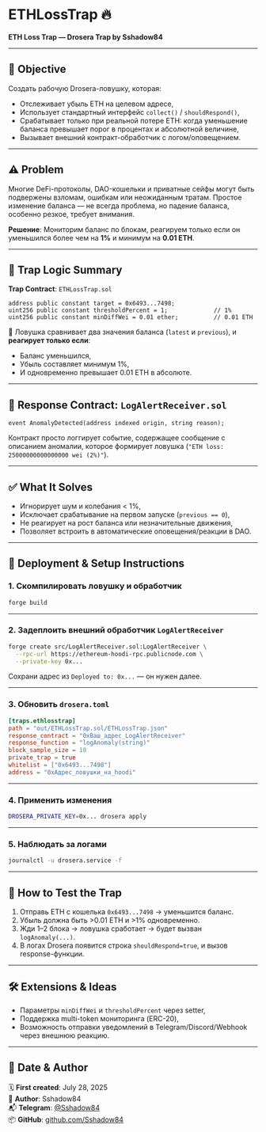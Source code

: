 # ETHLossTrap 🔥  
**ETH Loss Trap — Drosera Trap by Sshadow84**

---

## 🧠 Objective

Создать рабочую Drosera-ловушку, которая:

- Отслеживает убыль ETH на целевом адресе,
- Использует стандартный интерфейс `collect()` / `shouldRespond()`,
- Срабатывает только при реальной потере ETH: когда уменьшение баланса превышает порог в процентах и абсолютной величине,
- Вызывает внешний контракт-обработчик с логом/оповещением.

---

## ⚠️ Problem

Многие DeFi-протоколы, DAO-кошельки и приватные сейфы могут быть подвержены взломам, ошибкам или неожиданным тратам. Простое изменение баланса — не всегда проблема, но падение баланса, особенно резкое, требует внимания.

**Решение**: Мониторим баланс по блокам, реагируем только если он уменьшился более чем на **1%** и минимум на **0.01 ETH**.

---

## 🧩 Trap Logic Summary

**Trap Contract**: `ETHLossTrap.sol`

```solidity
address public constant target = 0x6493...7498;
uint256 public constant thresholdPercent = 1;             // 1%
uint256 public constant minDiffWei = 0.01 ether;          // 0.01 ETH
```

📌 Ловушка сравнивает два значения баланса (`latest` и `previous`), и **реагирует только если**:
- Баланс уменьшился,
- Убыль составляет минимум 1%,
- И одновременно превышает 0.01 ETH в абсолюте.

---

## 📣 Response Contract: `LogAlertReceiver.sol`

```solidity
event AnomalyDetected(address indexed origin, string reason);
```

Контракт просто логгирует событие, содержащее сообщение с описанием аномалии, которое формирует ловушка (`"ETH loss: 25000000000000000 wei (2%)"`).

---

## ✅ What It Solves

- Игнорирует шум и колебания < 1%,
- Исключает срабатывание на первом запуске (`previous == 0`),
- Не реагирует на рост баланса или незначительные движения,
- Позволяет встроить в автоматические оповещения/реакции в DAO.

---

## 🚀 Deployment & Setup Instructions

### 1. Скомпилировать ловушку и обработчик

```bash
forge build
```

---

### 2. Задеплоить внешний обработчик `LogAlertReceiver`

```bash
forge create src/LogAlertReceiver.sol:LogAlertReceiver \
  --rpc-url https://ethereum-hoodi-rpc.publicnode.com \
  --private-key 0x...
```

Сохрани адрес из `Deployed to: 0x...` — он нужен далее.

---

### 3. Обновить `drosera.toml`

```toml
[traps.ethlosstrap]
path = "out/ETHLossTrap.sol/ETHLossTrap.json"
response_contract = "0xВаш_адрес_LogAlertReceiver"
response_function = "logAnomaly(string)"
block_sample_size = 10
private_trap = true
whitelist = ["0x6493...7498"]
address = "0xАдрес_ловушки_на_hoodi"
```

---

### 4. Применить изменения

```bash
DROSERA_PRIVATE_KEY=0x... drosera apply
```

---

### 5. Наблюдать за логами

```bash
journalctl -u drosera.service -f
```

---

## 🧪 How to Test the Trap

1. Отправь ETH с кошелька `0x6493...7498` → уменьшится баланс.
2. Убыль должна быть >0.01 ETH и >1% одновременно.
3. Жди 1–2 блока → ловушка сработает → будет вызван `logAnomaly(...)`.
4. В логах Drosera появится строка `shouldRespond=true`, и вызов response-функции.

---

## 🛠️ Extensions & Ideas

- Параметры `minDiffWei` и `thresholdPercent` через setter,
- Поддержка multi-token мониторинга (ERC-20),
- Возможность отправки уведомлений в Telegram/Discord/Webhook через внешнюю реакцию.

---

## 📅 Date & Author

🗓️ **First created**: July 28, 2025  
👤 **Author**: Sshadow84  
📬 **Telegram**: [@Sshadow84](https://t.me/Sshadow84)  
📦 **GitHub**: [github.com/Sshadow84](https://github.com/Sshadow84)
